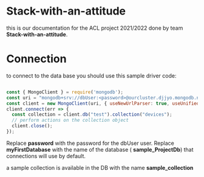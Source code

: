 # Stack-with-an-attitude


this is our documentation for the ACL project 2021/2022 done by team **Stack-with-an-attitude**.


# Connection

to connect to the data base you should use this sample driver code:

```javascript 

const { MongoClient } = require('mongodb');
const uri = "mongodb+srv://dbUser:<password>@ourcluster.djjyo.mongodb.net/myFirstDatabase?retryWrites=true&w=majority";
const client = new MongoClient(uri, { useNewUrlParser: true, useUnifiedTopology: true });
client.connect(err => {
  const collection = client.db("test").collection("devices");
  // perform actions on the collection object
  client.close();
});

```


Replace **password** with the password for the dbUser user. Replace **myFirstDatabase** with the name of the database ( **sample_ProjectDb**) that connections will use by default.

a sample collection is available in the DB with the name **sample_collection**


